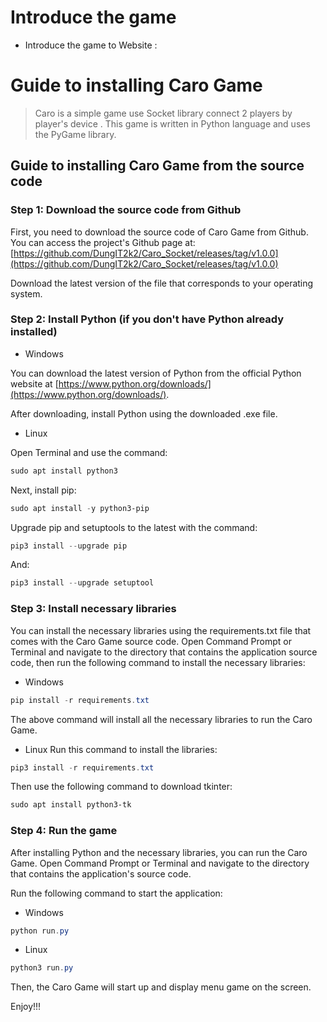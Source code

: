 # Introduce the game
- Introduce the game to Website :
  
# **Guide to installing Caro Game**

> Caro is a simple game use Socket library connect 2 players by player's device . This game is written in Python language and uses the PyGame library.
>
## **Guide to installing Caro Game from the source code**

### **Step 1: Download the source code from Github**

First, you need to download the source code of Caro Game from Github. You can access the project's Github page at: [https://github.com/DungIT2k2/Caro_Socket/releases/tag/v1.0.0](https://github.com/DungIT2k2/Caro_Socket/releases/tag/v1.0.0)

Download the latest version of the file that corresponds to your operating system.

### **Step 2: Install Python (if you don't have Python already installed)**

- Windows

You can download the latest version of Python from the official Python website at [https://www.python.org/downloads/](https://www.python.org/downloads/).

After downloading, install Python using the downloaded .exe file.

- Linux

Open Terminal and use the command:

```powershell
sudo apt install python3
```

Next, install pip:

```powershell
sudo apt install -y python3-pip
```

Upgrade pip and setuptools to the latest with the command:

```powershell
pip3 install --upgrade pip
```

And:

```powershell
pip3 install --upgrade setuptool
```


### **Step 3: Install necessary libraries**

You can install the necessary libraries using the requirements.txt file that comes with the Caro Game source code. Open Command Prompt or Terminal and navigate to the directory that contains the application source code, then run the following command to install the necessary libraries:

- Windows

```powershell
pip install -r requirements.txt
```

The above command will install all the necessary libraries to run the Caro Game.

- Linux
Run this command to install the libraries:

```powershell
pip3 install -r requirements.txt
```

Then use the following command to download tkinter:

```powershell
sudo apt install python3-tk
```

### **Step 4: Run the game**

After installing Python and the necessary libraries, you can run the Caro Game. Open Command Prompt or Terminal and navigate to the directory that contains the application's source code.

Run the following command to start the application:

- Windows

```powershell
python run.py
```

- Linux

```powershell
python3 run.py
```

Then, the Caro Game will start up and display menu game on the screen.

Enjoy!!!
